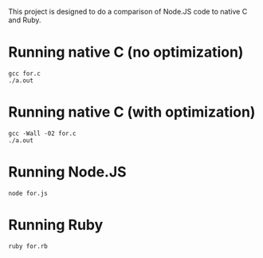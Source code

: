 This project is designed to do a comparison of Node.JS code to native C and Ruby.

Running native C (no optimization)
====================================

    gcc for.c
    ./a.out

Running native C (with optimization)
====================================

    gcc -Wall -02 for.c
    ./a.out

Running Node.JS
===============

    node for.js

Running Ruby
============

    ruby for.rb